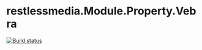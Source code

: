 # restlessmedia.Module.Property.Vebra
 
[![Build status](https://ci.appveyor.com/api/projects/status/pcqlag678wg9nf8y?svg=true)](https://ci.appveyor.com/project/restlessmedia/restlessmedia-module-property-vebra)
